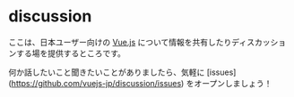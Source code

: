 # discussion

ここは、日本ユーザー向けの [Vue.js](http://vuejs.org/) について情報を共有したりディスカッションする場を提供するところです。

何か話したいこと聞きたいことがありましたら、気軽に [issues] (https://github.com/vuejs-jp/discussion/issues) をオープンしましょう！
